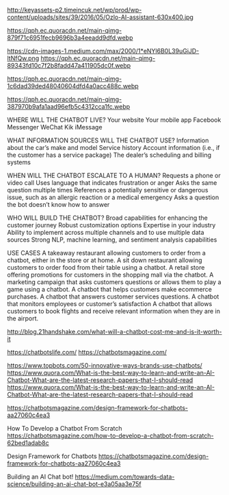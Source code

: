 http://keyassets-p2.timeincuk.net/wp/prod/wp-content/uploads/sites/39/2016/05/Ozlo-AI-assistant-630x400.jpg

https://qph.ec.quoracdn.net/main-qimg-879f71c6951fecb9696b3a4eeadd9dfd.webp

https://cdn-images-1.medium.com/max/2000/1*eNYl6B0L39uGiJD-ltNfQw.png
https://qph.ec.quoracdn.net/main-qimg-89343fd10c7f2b8fadd47a411905dc0f.webp


https://qph.ec.quoracdn.net/main-qimg-1c6dad39ded48040604dfd4a0acc488c.webp

https://qph.ec.quoracdn.net/main-qimg-387970b9afa1aad96efb5c4312cca1fc.webp

WHERE WILL THE CHATBOT LIVE?
Your website
Your mobile app
Facebook Messenger
WeChat
Kik
iMessage

WHAT INFORMATION SOURCES WILL THE CHATBOT USE?
Information about the car’s make and model
Service history
Account information (i.e., if the customer has a service package)
The dealer’s scheduling and billing systems


WHEN WILL THE CHATBOT ESCALATE TO A HUMAN?
Requests a phone or video call
Uses language that indicates frustration or anger
Asks the same question multiple times
References a potentially sensitive or dangerous issue, such as an allergic reaction or a medical emergency
Asks a question the bot doesn’t know how to answer


WHO WILL BUILD THE CHATBOT?
Broad capabilities for enhancing the customer journey
Robust customization options
Expertise in your industry
Ability to implement across multiple channels and to use multiple data sources
Strong NLP, machine learning, and sentiment analysis capabilities



USE CASES
A takeaway restaurant allowing customers to order from a chatbot, either in the store or at home.
A sit down restaurant allowing customers to order food from their table using a chatbot.
A retail store offering promotions for customers in the shopping mall via the chatbot.
A marketing campaign that asks customers questions or allows them to play a game using a chatbot.
A chatbot that helps customers make ecommerce purchases.
A chatbot that answers customer services questions.
A chatbot that monitors employees or customer’s satisfaction
A chatbot that allows customers to book flights and receive relevant information when they are in the airport.


http://blog.21handshake.com/what-will-a-chatbot-cost-me-and-is-it-worth-it


https://chatbotslife.com/
https://chatbotsmagazine.com/


https://www.topbots.com/50-innovative-ways-brands-use-chatbots/
https://www.quora.com/What-is-the-best-way-to-learn-and-write-an-AI-Chatbot-What-are-the-latest-research-papers-that-I-should-read
https://www.quora.com/What-is-the-best-way-to-learn-and-write-an-AI-Chatbot-What-are-the-latest-research-papers-that-I-should-read

https://chatbotsmagazine.com/design-framework-for-chatbots-aa27060c4ea3


How To Develop a Chatbot From Scratch
https://chatbotsmagazine.com/how-to-develop-a-chatbot-from-scratch-62bed1adab8c

Design Framework for Chatbots
https://chatbotsmagazine.com/design-framework-for-chatbots-aa27060c4ea3


Building an AI Chat bot!
https://medium.com/towards-data-science/building-an-ai-chat-bot-e3a05aa3e75f
